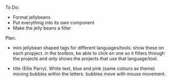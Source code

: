 To Do:

- Format jellybeans
- Put everything into its own component
- Make the jelly beans a filter



Plan:

- mini jellybean shaped tags for different languages/tools. show these on each propject. in the toolbox, be able to click on one so it filters through the projects and only shows the projects that use that language/tool.

- title (Ellie Parry). White text, blue and pink (same colours as theme) moving bubbles within the letters. bubbles move with mouse movement.